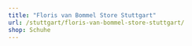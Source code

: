 ```yaml
---
title: "Floris van Bommel Store Stuttgart"
url: /stuttgart/floris-van-bommel-store-stuttgart/
shop: Schuhe
---
```

